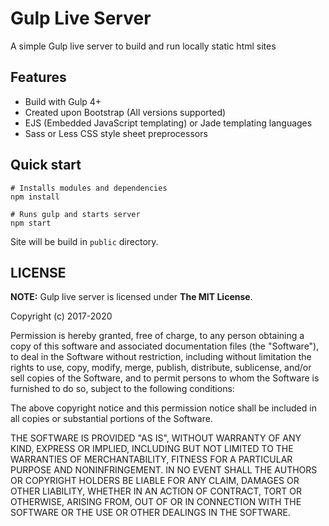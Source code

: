 # Gulp Live Server

A simple Gulp live server to build and run locally static html sites

## Features

* Build with Gulp 4+
* Created upon Bootstrap (All versions supported)
* EJS (Embedded JavaScript templating) or Jade templating languages
* Sass or Less CSS style sheet preprocessors

## Quick start


```
# Installs modules and dependencies
npm install

# Runs gulp and starts server
npm start
```

Site will be build in `public` directory.

## LICENSE

**NOTE:** Gulp live server is licensed under **The MIT License**.

Copyright (c) 2017-2020

Permission is hereby granted, free of charge, to any person obtaining a copy
of this software and associated documentation files (the "Software"), to deal
in the Software without restriction, including without limitation the rights
to use, copy, modify, merge, publish, distribute, sublicense, and/or sell
copies of the Software, and to permit persons to whom the Software is
furnished to do so, subject to the following conditions:

The above copyright notice and this permission notice shall be included in
all copies or substantial portions of the Software.

THE SOFTWARE IS PROVIDED "AS IS", WITHOUT WARRANTY OF ANY KIND, EXPRESS OR
IMPLIED, INCLUDING BUT NOT LIMITED TO THE WARRANTIES OF MERCHANTABILITY,
FITNESS FOR A PARTICULAR PURPOSE AND NONINFRINGEMENT. IN NO EVENT SHALL THE
AUTHORS OR COPYRIGHT HOLDERS BE LIABLE FOR ANY CLAIM, DAMAGES OR OTHER
LIABILITY, WHETHER IN AN ACTION OF CONTRACT, TORT OR OTHERWISE, ARISING FROM,
OUT OF OR IN CONNECTION WITH THE SOFTWARE OR THE USE OR OTHER DEALINGS IN
THE SOFTWARE.